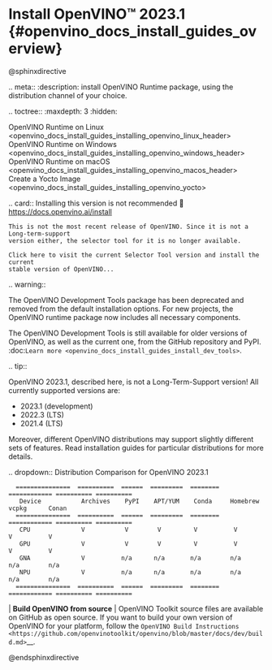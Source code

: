 # Install OpenVINO™ 2023.1 {#openvino_docs_install_guides_overview}

@sphinxdirective

.. meta::
   :description: install OpenVINO Runtime package, using the distribution channel 
                 of your choice.


.. toctree::
   :maxdepth: 3
   :hidden:

   OpenVINO Runtime on Linux <openvino_docs_install_guides_installing_openvino_linux_header>
   OpenVINO Runtime on Windows <openvino_docs_install_guides_installing_openvino_windows_header>
   OpenVINO Runtime on macOS <openvino_docs_install_guides_installing_openvino_macos_header>  
   Create a Yocto Image <openvino_docs_install_guides_installing_openvino_yocto>



.. card:: Installing this version is not recommended
    :link: https://docs.openvino.ai/install

    This is not the most recent release of OpenVINO. Since it is not a Long-term-support
    version either, the selector tool for it is no longer available. 
    
    Click here to visit the current Selector Tool version and install the current
    stable version of OpenVINO...




.. warning::
   
   The OpenVINO Development Tools package has been deprecated and removed from the default
   installation options. For new projects, the OpenVINO runtime package now includes
   all necessary components.

   The OpenVINO Development Tools is still available for older versions of OpenVINO,
   as well as the current one, from the GitHub repository and PyPI. :doc:`Learn more <openvino_docs_install_guides_install_dev_tools>`.


.. tip::
   
   OpenVINO 2023.1, described here, is not a Long-Term-Support version!
   All currently supported versions are:

   * 2023.1 (development)
   * 2022.3 (LTS)
   * 2021.4 (LTS) 

   Moreover, different OpenVINO distributions may support slightly different sets of features.
   Read installation guides for particular distributions for more details. 

   .. dropdown:: Distribution Comparison for OpenVINO 2023.1
   
      ===============  ==========  ======  =========  ========  ============ ========== ========== 
       Device           Archives    PyPI    APT/YUM    Conda     Homebrew     vcpkg      Conan     
      ===============  ==========  ======  =========  ========  ============ ========== ========== 
       CPU              V           V        V         V          V           V          V         
       GPU              V           V        V         V          V           V          V         
       GNA              V          n/a      n/a       n/a        n/a         n/a        n/a        
       NPU              V          n/a      n/a       n/a        n/a         n/a        n/a        
      ===============  ==========  ======  =========  ========  ============ ========== ========== 

| **Build OpenVINO from source**
|    OpenVINO Toolkit source files are available on GitHub as open source. If you want to build your own version of OpenVINO for your platform, 
     follow the `OpenVINO Build Instructions <https://github.com/openvinotoolkit/openvino/blob/master/docs/dev/build.md>`__.



@endsphinxdirective


